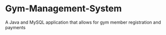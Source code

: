 # Gym-Management-System
A Java and MySQL application that allows for gym member registration and payments
